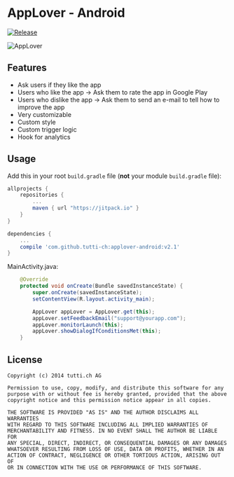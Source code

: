# AppLover - Android
[![Release](https://jitpack.io/v/tutti-ch/applover-android.svg)](https://jitpack.io/#tutti-ch/applover-android)

![AppLover](https://raw.github.com/tutti-ch/applover-android/master/preview.png)

## Features
- Ask users if they like the app
- Users who like the app -> Ask them to rate the app in Google Play
- Users who dislike the app -> Ask them to send an e-mail to tell how to improve the app
- Very customizable
 - Custom style
 - Custom trigger logic
 - Hook for analytics

## Usage

Add this in your root `build.gradle` file (**not** your module `build.gradle` file):

```gradle
allprojects {
    repositories {
        ...
        maven { url "https://jitpack.io" }
    }
}
```

```gradle
dependencies {
    ...
    compile 'com.github.tutti-ch:applover-android:v2.1'
}
```

MainActivity.java:
``` java
    @Override
    protected void onCreate(Bundle savedInstanceState) {
        super.onCreate(savedInstanceState);
        setContentView(R.layout.activity_main);

        AppLover appLover = AppLover.get(this);
        appLover.setFeedbackEmail("support@yourapp.com");
        appLover.monitorLaunch(this);
        appLover.showDialogIfConditionsMet(this);
    }
```

## License

    Copyright (c) 2014 tutti.ch AG

    Permission to use, copy, modify, and distribute this software for any
    purpose with or without fee is hereby granted, provided that the above
    copyright notice and this permission notice appear in all copies.

    THE SOFTWARE IS PROVIDED "AS IS" AND THE AUTHOR DISCLAIMS ALL WARRANTIES
    WITH REGARD TO THIS SOFTWARE INCLUDING ALL IMPLIED WARRANTIES OF
    MERCHANTABILITY AND FITNESS. IN NO EVENT SHALL THE AUTHOR BE LIABLE FOR
    ANY SPECIAL, DIRECT, INDIRECT, OR CONSEQUENTIAL DAMAGES OR ANY DAMAGES
    WHATSOEVER RESULTING FROM LOSS OF USE, DATA OR PROFITS, WHETHER IN AN
    ACTION OF CONTRACT, NEGLIGENCE OR OTHER TORTIOUS ACTION, ARISING OUT OF
    OR IN CONNECTION WITH THE USE OR PERFORMANCE OF THIS SOFTWARE.